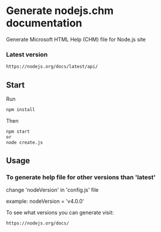 # Generate nodejs.chm documentation

Generate Microsoft HTML Help (CHM) file for Node.js site

### Latest version
```sh
https://nodejs.org/docs/latest/api/
```

## Start

Run
```sh
npm install
```

Then
```sh
npm start
or
node create.js 
```

## Usage

### To generate help file for other versions than 'latest'

change 'nodeVersion' in 'config.js' file

example: nodeVersion = 'v4.0.0'

To see what versions you can generate visit:

```sh
https://nodejs.org/docs/ 
```
